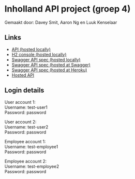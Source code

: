 # Inholland API project (groep 4)
Gemaakt door: Davey Smit, Aaron Ng en Luuk Kenselaar

## Links
- [API (hosted locally)](http://localhost:8080)
- [H2 console (hosted locally)](http://localhost:8080/h2-console)
- [Swagger API spec (hosted locally)](http://localhost:8080/swagger-ui/#)
- [Swagger API spec (hosted at Swagger)](https://app.swaggerhub.com/apis/groep4API/bank-api/1.1.6-oas3)
- [Swagger API spec (hosted at Heroku)](https://inholland-api-project-groep4.herokuapp.com/swagger-ui/#/)
- [Hosted API](https://inholland-api-project-groep4.herokuapp.com/)

## Login details
User account 1:  
Username: test-user1  
Password: password

User account 2:  
Username: test-user2  
Password: password

Employee account 1:  
Username: test-employee1    
Password: password

Employee account 2:  
Username: test-employee2     
Password: password
